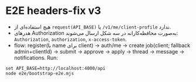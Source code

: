# E2E headers-fix v3
- هیچ استفاده‌ای از `request(API_BASE)` یا `/v1/me/client-profile` ندارد.
- هدرهای Authorization به‌صورت محافظه‌کارانه در سه شکل ارسال می‌شوند: `Authorization`, `authorization`, `x-access-token`.
- flow: register(با name برای client) → auth/me → create job(client; fallback admin+clientId) → submit → approve → apply → thread → message → notifications.
Run:
```
set API_BASE=http://localhost:4000/api
node e2e/bootstrap-e2e.mjs
```
